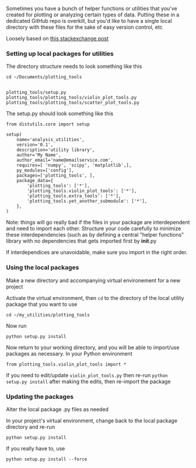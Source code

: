 
Sometimes you have a bunch of helper functions or utilities that you've created for plotting or analyzing certain types of data. Putting these in a dedicated GitHub repo is overkill, but you'd like to have a single local directory with these files for the sake of easy version control, etc

Loosely based on [this stackexchange post](http://stackoverflow.com/questions/42214325/how-to-create-a-local-python-package-for-modules-that-i-use-for-several-differen)

### Setting up local packages for utilities

The directory structure needs to look something like this

	cd ~/Documents/plotting_tools


	plotting_tools/setup.py
	plotting_tools/plotting_tools/violin_plot_tools.py
	plotting_tools/plotting_tools/scatter_plot_tools.py

The setup.py should look something like this

	from distutils.core import setup

	setup(
	    name='analysis_utilities',
	    version='0.1',
	    description='utility library',
	    author='My Name',
	    author_email='name@emailservice.com',
	    requires=[ 'numpy', 'scipy', 'matplotlib',],
	    py_modules=['config'],
	    packages=['plotting_tools', ],
	    package_data={
	    	'plotting_tools': ['*'],
	    	'plotting_tools.violin_plot_tools': ['*'],
	    	'plotting_tools.extra_tools': ['*'],
	    	'plotting_tools.yet_another_submodule': ['*'],
	    },
	)

Note: things will go really bad if the files in your package are interdependent and need to import each other. Structure your code carefully to minimize these interdependencies (such as by defining a central "helper functions" library with no dependencies that gets imported first by __init__.py

If interdependices are unavoidable, make sure you import in the right order.


### Using the local packages

Make a new directory and accompanying virtual environement for a new project

Activate the virtual environment, then `cd` to the directory of the local utility package that you want to use

	cd ~/my_utilities/plotting_tools

Now run

	python setup.py install

Now return to your working directory, and you will be able to import/use packages as necessary. In your Python environment

	from plotting_tools.violin_plot_tools import *

If you need to edit/update `violin_plot_tools.py` then re-run `python setup.py install` after making the edits, then re-import the package


### Updating the packages

Alter the local package .py files as needed

In your project's virtual environment, change back to the local package directory and re-run

	python setup.py install

If you really have to, use
	
	python setup.py install --force

